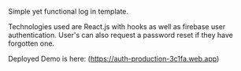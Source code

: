 Simple yet functional log in template.

Technologies used are React.js with hooks as well as firebase user authentication. 
User's can also request a password reset if they have forgotten one.

Deployed Demo is here: (https://auth-production-3c1fa.web.app)
